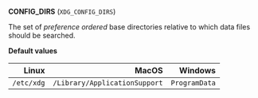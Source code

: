 **CONFIG_DIRS** (`XDG_CONFIG_DIRS`)

The set of *preference ordered* base directories relative to which data files should be searched.

**Default values**

|      Linux |                         MacOS |       Windows |
| ----------:| -----------------------------:| -------------:|
| `/etc/xdg` | `/Library/ApplicationSupport` | `ProgramData` |
